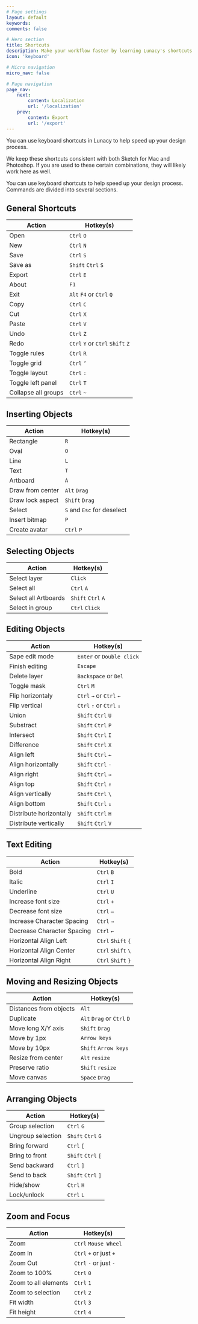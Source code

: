 ```yaml
---
# Page settings
layout: default
keywords:
comments: false

# Hero section
title: Shortcuts
description: Make your workflow faster by learning Lunacy's shortcuts
icon: 'keyboard'

# Micro navigation
micro_nav: false

# Page navigation
page_nav:
    next:
        content: Localization
        url: '/localization'
    prev:
        content: Export
        url: '/export'
---
```



You can use keyboard shortcuts in Lunacy to help speed up your design process.

We keep these shortcuts consistent with both Sketch for Mac and Photoshop. If you are used to these certain combinations, they will likely work here as well.

You can use keyboard shortcuts to help speed up your design process. Commands are divided into several sections.

## General Shortcuts


| Action        | Hotkey(s)     |
| ------------- |-------------|
| Open |`Ctrl` `O` |
| New |`Ctrl` `N` |
| Save |`Ctrl` `S` |
| Save as |`Shift` `Ctrl` `S` |
| Export |`Ctrl` `E` |
| About |`F1` |
| Exit |`Alt` `F4` or `Ctrl` `Q` |
| Copy |`Ctrl` `C` |
| Cut |`Ctrl` `X` |
| Paste |`Ctrl` `V` |
| Undo |`Ctrl` `Z`  |
| Redo |`Ctrl` `Y` or `Ctrl` `Shift` `Z` |
| Toggle rules |`Ctrl` `R` |
| Toggle grid |`Ctrl` `’` |
| Toggle layout |`Ctrl` `:` |
| Toggle left panel |`Ctrl` `T` |
| Collapse all groups |`Ctrl` `~` |



## Inserting Objects


| Action        | Hotkey(s)     |
| ------------- |-------------|
| Rectangle |`R`|
| Oval |`O` |
| Line |`L` |
| Text	|`T` |
| Artboard |`A` |
| Draw from center | `Alt` `Drag` |
| Draw lock aspect |`Shift` `Drag` |
| Select |`S` and `Esc` for deselect |
| Insert bitmap |`P` |
| Create avatar |`Ctrl` `P` |

## Selecting Objects


| Action        | Hotkey(s)     |
| ------------- |-------------|
| Select layer |`Click` |
| Select all |`Ctrl` `A` |
| Select all Artboards |`Shift` `Ctrl` `A` |
| Select in group |`Ctrl` `Click` |

## Editing Objects


| Action        | Hotkey(s)     |
| ------------- |-------------|
| Sape edit mode |`Enter` or `Double click` |
| Finish editing |`Escape` |
| Delete layer |`Backspace` or `Del` |
| Toggle mask |`Ctrl` `M` |
| Flip horizontaly |`Ctrl` `→` or `Ctrl` `←` |
| Flip vertical |`Ctrl` `↑` or `Ctrl` `↓` |
| Union |`Shift` `Ctrl` `U` |
| Substract |`Shift` `Ctrl` `P` |
| Intersect |`Shift` `Ctrl` `I` |
| Difference |`Shift` `Ctrl` `X` |
| Align left |`Shift` `Ctrl` `←` |
| Align horizontally |`Shift` `Ctrl` `-` |
| Align right |`Shift` `Ctrl` `→` |
| Align top |`Shift` `Ctrl` `↑` |
| Align vertically |`Shift` `Ctrl` `\`|
| Align bottom |`Shift` `Ctrl` `↓`  |
| Distribute horizontally |`Shift` `Ctrl` `H` |
| Distribute vertically |`Shift` `Ctrl` `V` |

## Text Editing


| Action        | Hotkey(s)     |
| ------------- |-------------|
| Bold |`Ctrl` `B` |
| Italic  |`Ctrl` `I` |
| Underline  |`Ctrl` `U` |
| Increase font size |`Ctrl` `+` |
| Decrease font size |`Ctrl` `–` |
| Increase Character Spacing |`Ctrl` `→` |
| Decrease Character Spacing |`Ctrl` `←` |
| Horizontal Align Left |`Ctrl` `Shift` `{` |
| Horizontal Align Center |`Ctrl` `Shift` `\`| |
| Horizontal Align Right |`Ctrl` `Shift` `}` |

## Moving and Resizing Objects


| Action        | Hotkey(s)     |
| ------------- |-------------|
| Distances from objects |`Alt` |
| Duplicate |`Alt` `Drag` or `Ctrl` `D` |
| Move long X/Y axis |`Shift` `Drag` |
| Move by 1px |`Arrow keys` |
| Move by 10px |`Shift` `Arrow keys` |
| Resize from center |`Alt` `resize` |
| Preserve ratio |`Shift` `resize` |
| Move canvas |`Space` `Drag` |

## Arranging Objects


| Action        | Hotkey(s)     |
| ------------- |-------------|
| Group selection |`Ctrl` `G` |
| Ungroup selection |`Shift` `Ctrl` `G` |
| Bring forward |`Ctrl` `[` |
| Bring to front |`Shift` `Ctrl` `[` |
| Send backward |`Ctrl` `]` |
| Send to back |`Shift` `Ctrl` `]` |
| Hide/show |`Ctrl` `H` |
| Lock/unlock |`Ctrl` `L` |

## Zoom and Focus


| Action        | Hotkey(s)     |
| ------------- |-------------|
| Zoom |`Ctrl` `Mouse Wheel` |
| Zoom In |`Ctrl` `+` or just `+` |
| Zoom Out |`Ctrl` `-` or just `-`|
| Zoom to 100% |`Ctrl` `0` |
| Zoom to all elements |`Ctrl` `1`|
| Zoom to selection |`Ctrl` `2` |
| Fit width |`Ctrl` `3` |
| Fit height |`Ctrl` `4` |
